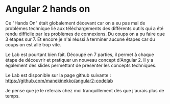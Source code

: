 # Angular 2 hands on

Ce "Hands On" était globalement décevant car on a eu pas mal de problèmes technique lié aux téléchargements des différents outils qui a été rendu difficile par les problèmes de connexions. Du coups on a pu faire que 3 étapes sur 7. Et encore je n'ai réussi à terminer aucune étapes car du coups on est allé trop vite.

Le Lab est pourtant bien fait. Découpé en 7 parties, il permet à chaque étape de découvrir et pratiquer un nouveau concept d'Angular 2. Il y a également des slides permettant de presenter les concepts techniques.

Le Lab est disponible sur la page github suivante : https://github.com/manekinekko/angular2-codelab

Je pense que je le referais chez moi tranquillement dès que j'aurais plus de temps.